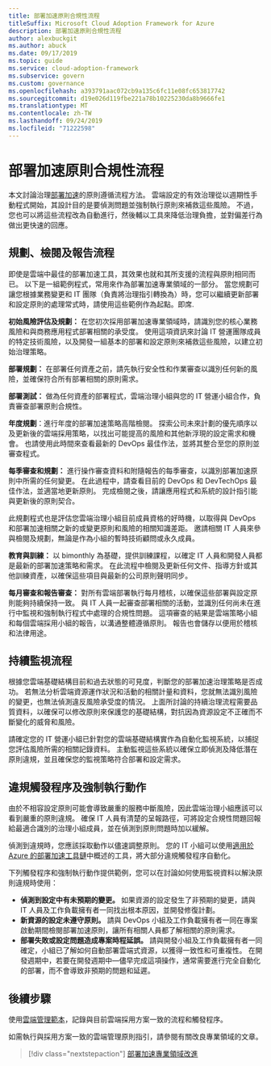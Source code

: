 ```yaml
---
title: 部署加速原則合規性流程
titleSuffix: Microsoft Cloud Adoption Framework for Azure
description: 部署加速原則合規性流程
author: alexbuckgit
ms.author: abuck
ms.date: 09/17/2019
ms.topic: guide
ms.service: cloud-adoption-framework
ms.subservice: govern
ms.custom: governance
ms.openlocfilehash: a393791aac072cb9a135c6fc11e08fc653817742
ms.sourcegitcommit: d19e026d119fbe221a78b10225230da8b9666fe1
ms.translationtype: MT
ms.contentlocale: zh-TW
ms.lasthandoff: 09/24/2019
ms.locfileid: "71222598"
---
```

# <a name="deployment-acceleration-policy-compliance-processes"></a>部署加速原則合規性流程

本文討論治理[部署加速](./index.md)的原則遵循流程方法。 雲端設定的有效治理從以週期性手動程式開始，其設計目的是要偵測問題並強制執行原則來補救這些風險。 不過，您也可以將這些流程改為自動進行，然後輔以工具來降低治理負擔，並對偏差行為做出更快速的回應。

## <a name="planning-review-and-reporting-processes"></a>規劃、檢閱及報告流程

即使是雲端中最佳的部署加速工具，其效果也就和其所支援的流程與原則相同而已。 以下是一組範例程式，常用來作為部署加速專業領域的一部分。 當您規劃可讓您根據業務變更和 IT 團隊（負責將治理指引轉換為）時，您可以繼續更新部署和設定原則的處理常式時，請使用這些範例作為起點。即席.

**初始風險評估及規劃：** 在您初次採用部署加速專業領域時，請識別您的核心業務風險和與商務應用程式部署相關的承受度。 使用這項資訊來討論 IT 營運團隊成員的特定技術風險，以及開發一組基本的部署和設定原則來補救這些風險，以建立初始治理策略。

**部署規劃：** 在部署任何資產之前，請先執行安全性和作業審查以識別任何新的風險，並確保符合所有部署相關的原則需求。

**部署測試：** 做為任何資產的部署程式，雲端治理小組與您的 IT 營運小組合作，負責審查部署原則合規性。

**年度規劃**：進行年度的部署加速策略高階檢閱。 探索公司未來計劃的優先順序以及更新後的雲端採用策略，以找出可能提高的風險和其他新浮現的設定需求和機會。 也請使用此時間來查看最新的 DevOps 最佳作法，並將其整合至您的原則並審查程式。

**每季審查和規劃：** 進行操作審查資料和附隨報告的每季審查，以識別部署加速原則中所需的任何變更。 在此過程中，請查看目前的 DevOps 和 DevTechOps 最佳作法，並適當地更新原則。 完成檢閱之後，請讓應用程式和系統的設計指引能與更新後的原則契合。

此規劃程式也是評估您雲端治理小組目前成員資格的好時機，以取得與 DevOps 和部署加速相關之新的或變更原則和風險的相關知識差距。 邀請相關 IT 人員來參與檢閱及規劃，無論是作為小組的暫時技術顧問或永久成員。

**教育與訓練：** 以 bimonthly 為基礎，提供訓練課程，以確定 IT 人員和開發人員都是最新的部署加速策略和需求。 在此流程中檢閱及更新任何文件、指導方針或其他訓練資產，以確保這些項目與最新的公司原則聲明同步。

**每月審查和報告審查：** 對所有雲端部署執行每月稽核，以確保這些部署與設定原則能夠持續保持一致。 與 IT 人員一起審查部署相關的活動，並識別任何尚未在進行中監視和強制執行程式中處理的合規性問題。 這項審查的結果是雲端策略小組和每個雲端採用小組的報告，以溝通整體遵循原則。 報告也會儲存以便用於稽核和法律用途。

## <a name="ongoing-monitoring-processes"></a>持續監視流程

根據您雲端基礎結構目前和過去狀態的可見度，判斷您的部署加速治理策略是否成功。 若無法分析雲端資源運作狀況和活動的相關計量和資料，您就無法識別風險的變更，也無法偵測違反風險承受度的情況。 上面所討論的持續治理流程需要品質資料，以確保可以修改原則來保護您的基礎結構，對抗因為資源設定不正確而不斷變化的威脅和風險。

請確定您的 IT 營運小組已針對您的雲端基礎結構實作為自動化監視系統，以捕捉您評估風險所需的相關記錄資料。 主動監視這些系統以確保立即偵測及降低潛在原則違規，並且確保您的監視策略符合部署和設定需求。

## <a name="violation-triggers-and-enforcement-actions"></a>違規觸發程序及強制執行動作

由於不相容設定原則可能會導致嚴重的服務中斷風險，因此雲端治理小組應該可以看到嚴重的原則違規。 確保 IT 人員有清楚的呈報路徑，可將設定合規性問題回報給最適合識別的治理小組成員，並在偵測到原則問題時加以緩解。

偵測到違規時，您應該採取動作以儘速調整原則。 您的 IT 小組可以使用[適用於 Azure 的部署加速工具鏈](./toolchain.md)中概述的工具，將大部分違規觸發程序自動化。

下列觸發程序和強制執行動作提供範例，您可以在討論如何使用監視資料以解決原則違規時使用：

- **偵測到設定中有未預期的變更。** 如果資源的設定發生了非預期的變更，請與 IT 人員及工作負載擁有者一同找出根本原因，並開發修復計劃。
- **新資源的設定未遵守原則。** 請與 DevOps 小組及工作負載擁有者一同在專案啟動期間檢閱部署加速原則，讓所有相關人員都了解相關的原則需求。
- **部署失敗或設定問題造成專案時程延誤。** 請與開發小組及工作負載擁有者一同確定，小組已了解如何自動部署雲端式資源，以獲得一致性和可重複性。 在開發週期中，若要在開發週期中&mdash;儘早完成這項操作，通常需要進行完全自動化的部署，而不會導致非預期的問題和延遲。

## <a name="next-steps"></a>後續步驟

使用[雲端管理範本](./template.md)，記錄與目前雲端採用方案一致的流程和觸發程序。

如需執行與採用方案一致的雲端管理原則指引，請參閱有關改良專業領域的文章。

> [!div class="nextstepaction"]
> [部署加速專業領域改進](./discipline-improvement.md)
